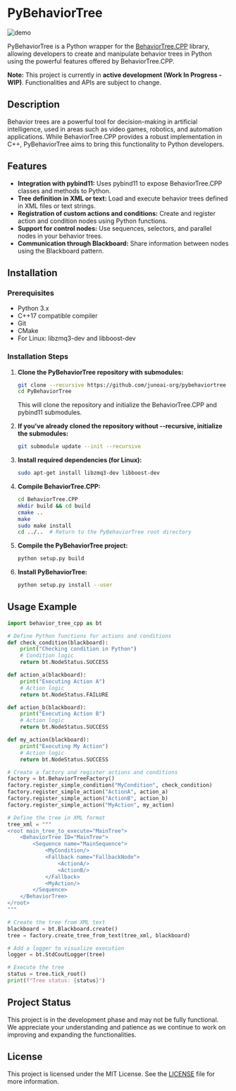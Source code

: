 # PyBehaviorTree
![demo](https://github.com/user-attachments/assets/078be601-b13f-4951-9718-ed671c528b59)

PyBehaviorTree is a Python wrapper for the [BehaviorTree.CPP](https://github.com/BehaviorTree/BehaviorTree.CPP) library, allowing developers to create and manipulate behavior trees in Python using the powerful features offered by BehaviorTree.CPP.

**Note:** This project is currently in **active development (Work In Progress - WIP)**. Functionalities and APIs are subject to change.

## Description

Behavior trees are a powerful tool for decision-making in artificial intelligence, used in areas such as video games, robotics, and automation applications. While BehaviorTree.CPP provides a robust implementation in C++, PyBehaviorTree aims to bring this functionality to Python developers.

## Features

- **Integration with pybind11:** Uses pybind11 to expose BehaviorTree.CPP classes and methods to Python.
- **Tree definition in XML or text:** Load and execute behavior trees defined in XML files or text strings.
- **Registration of custom actions and conditions:** Create and register action and condition nodes using Python functions.
- **Support for control nodes:** Use sequences, selectors, and parallel nodes in your behavior trees.
- **Communication through Blackboard:** Share information between nodes using the Blackboard pattern.

## Installation

### Prerequisites

- Python 3.x
- C++17 compatible compiler
- Git
- CMake
- For Linux: libzmq3-dev and libboost-dev

### Installation Steps

1. **Clone the PyBehaviorTree repository with submodules:**

   ```bash
   git clone --recursive https://github.com/junoai-org/pybehaviortree
   cd PyBehaviorTree
   ```

   This will clone the repository and initialize the BehaviorTree.CPP and pybind11 submodules.

2. **If you've already cloned the repository without --recursive, initialize the submodules:**

   ```bash
   git submodule update --init --recursive
   ```

3. **Install required dependencies (for Linux):**

   ```bash
   sudo apt-get install libzmq3-dev libboost-dev
   ```

4. **Compile BehaviorTree.CPP:**

   ```bash
   cd BehaviorTree.CPP
   mkdir build && cd build
   cmake ..
   make
   sudo make install
   cd ../..  # Return to the PyBehaviorTree root directory
   ```

5. **Compile the PyBehaviorTree project:**

   ```bash
   python setup.py build
   ```

6. **Install PyBehaviorTree:**

   ```bash
   python setup.py install --user
   ```

## Usage Example

```python
import behavior_tree_cpp as bt

# Define Python functions for actions and conditions
def check_condition(blackboard):
    print("Checking condition in Python")
    # Condition logic
    return bt.NodeStatus.SUCCESS

def action_a(blackboard):
    print("Executing Action A")
    # Action logic
    return bt.NodeStatus.FAILURE

def action_b(blackboard):
    print("Executing Action B")
    # Action logic
    return bt.NodeStatus.SUCCESS

def my_action(blackboard):
    print("Executing My Action")
    # Action logic
    return bt.NodeStatus.SUCCESS

# Create a factory and register actions and conditions
factory = bt.BehaviorTreeFactory()
factory.register_simple_condition("MyCondition", check_condition)
factory.register_simple_action("ActionA", action_a)
factory.register_simple_action("ActionB", action_b)
factory.register_simple_action("MyAction", my_action)

# Define the tree in XML format
tree_xml = """
<root main_tree_to_execute="MainTree">
    <BehaviorTree ID="MainTree">
        <Sequence name="MainSequence">
            <MyCondition/>
            <Fallback name="FallbackNode">
                <ActionA/>
                <ActionB/>
            </Fallback>
            <MyAction/>
        </Sequence>
    </BehaviorTree>
</root>
"""

# Create the tree from XML text
blackboard = bt.Blackboard.create()
tree = factory.create_tree_from_text(tree_xml, blackboard)

# Add a logger to visualize execution
logger = bt.StdCoutLogger(tree)

# Execute the tree
status = tree.tick_root()
print(f"Tree status: {status}")
```

## Project Status

This project is in the development phase and may not be fully functional. We appreciate your understanding and patience as we continue to work on improving and expanding the functionalities.

## License

This project is licensed under the MIT License. See the [LICENSE](LICENSE) file for more information.

